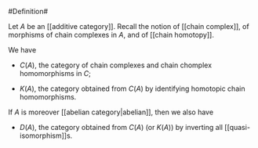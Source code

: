 #Definition#

Let  $A$ be an [[additive category]]. 
Recall the notion of [[chain complex]], of morphisms of chain complexes in $A$, and of [[chain homotopy]].

We have 

* $C(A)$, the category of chain complexes and chain chomplex homomorphisms in $C$;

* $K(A)$, the category obtained from $C(A)$ by identifying homotopic chain homomorphisms.

If $A$ is moreover [[abelian category|abelian]], then we also have

* $D(A)$, the category obtained from $C(A)$ (or $K(A)$) by inverting all [[quasi-isomorphism]]s.
